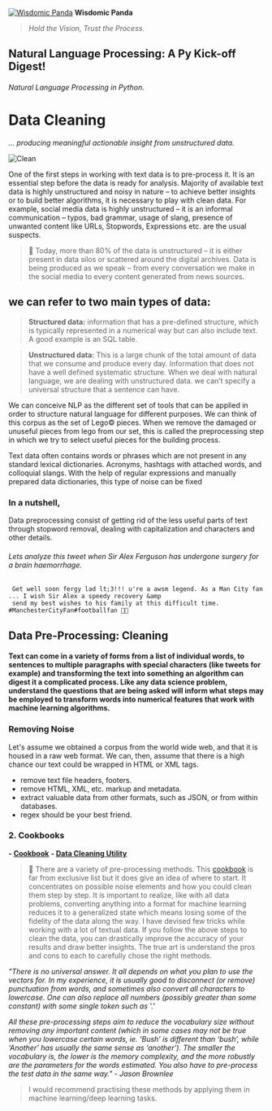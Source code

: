 [![Wisdomic Panda](https://github.com/robagwe/wisdomic-panda/blob/master/imgs/panda.png)](http://www.rohanbagwe.com/)  **Wisdomic Panda**
> *Hold the Vision, Trust the Process.*


## Natural Language Processing: A Py Kick-off Digest! 
###### Natural Language Processing in Python.

# Data Cleaning
*... producing meaningful actionable insight from unstructured data.*

![Clean](https://github.com/robagwe/wisdomic-panda/blob/master/imgs/cleaner.gif)

One of the first steps in working with text data is to pre-process it. It is an essential step before the data is ready for analysis. Majority of available text data is highly unstructured and noisy in nature – to achieve better insights or to build better algorithms, it is necessary to play with clean data. For example, social media data is highly unstructured – it is an informal communication – typos, bad grammar, usage of slang, presence of unwanted content like URLs, Stopwords, Expressions etc. are the usual suspects.

> :pushpin: Today, more than 80% of the data is unstructured – it is either present in data silos or scattered around the digital archives. Data is being produced as we speak – from every conversation we make in the social media to every content generated from news sources.


## we can refer to two main types of data:

> **Structured data:** information that has a pre-defined structure, which is typically represented in a numerical way but can also include text. A good example is an SQL table.


> **Unstructured data:** This is a large chunk of the total amount of data that we consume and produce every day.
Information that does not have a well defined systematic structure. When we deal with natural language, we are dealing with unstructured data. we can’t specify a universal structure that a sentence can have.


We can conceive NLP as the different set of tools that can be applied in order to structure natural language for different purposes.
We can think of this corpus as the set of Lego© pieces. When we remove the damaged or unuseful pieces from lego from our set, this is called the preprocessing step in which we try to select useful pieces for the building process.

Text data often contains words or phrases which are not present in any standard lexical dictionaries. 
Acronyms, hashtags with attached words, and colloquial slangs. With the help of regular expressions and manually prepared data dictionaries, this type of noise can be fixed


### In a nutshell,

Data preprocessing consist of getting rid of the less useful parts of text through stopword removal, dealing with capitalization and characters and other details.


###### Lets analyze this tweet when Sir Alex Ferguson has undergone surgery for a brain haemorrhage.

     Get well soon fergy lad lt;3!!! u're a awsm legend. As a Man City fan ... I wish Sir Alex a speedy recovery &amp
     send my best wishes to his family at this difficult time. #ManchesterCityFan#footballfan 💙💙 

## Data Pre-Processing: Cleaning

#### Text can come in a variety of forms from a list of individual words, to sentences to multiple paragraphs with special characters (like tweets for example) and transforming the text into something an algorithm can digest it a complicated process. Like any data science problem, understand the questions that are being asked will inform what steps may be employed to transform words into numerical features that work with machine learning algorithms.


### Removing Noise

Let's assume we obtained a corpus from the world wide web, and that it is housed in a raw web format. We can, then, assume that there is a high chance our text could be wrapped in HTML or XML tags.


- remove text file headers, footers.
- remove HTML, XML, etc. markup and metadata.
- extract valuable data from other formats, such as JSON, or from within databases.
- regex should be your best friend.

### 2. Cookbooks
**- [Cookbook](https://github.com/robagwe/kick-off-NLP-Natural_Language_Processing-Python/blob/master/1_Data_Preprocessing_Cleaning/cookbook.py.ipynb)**
**- [Data Cleaning Utility](https://github.com/robagwe/kick-off-NLP-Natural_Language_Processing-Python/blob/master/1_Data_Preprocessing_Cleaning/functions_cookbook.py)**

> :pushpin: There are a variety of pre-processing methods. This [cookbook]() is far from exclusive list but it does give an idea of where to start. It concentrates on possible noise elements and how you could clean them step by step. 
It is important to realize, like with all data problems, converting anything into a format for machine learning reduces it to a generalized state which means losing some of the fidelity of the data along the way. I have devised few tricks while working with a lot of textual data. If you follow the above steps to clean the data, you can drastically improve the accuracy of your results and draw better insights. The true art is understand the pros and cons to each to carefully chose the right methods.

 *"There is no universal answer. It all depends on what you plan to use the vectors for. In my experience, it is usually good to disconnect (or remove) punctuation from words, and sometimes also convert all characters to lowercase. One can also replace all numbers (possibly greater than some constant) with some single token such as '.'*

*All these pre-processing steps aim to reduce the vocabulary size without removing any important content (which in some cases may not be true when you lowercase certain words, ie. ‘Bush’ is different than ‘bush’, while ‘Another’ has usually the same sense as ‘another’). The smaller the vocabulary is, the lower is the memory complexity, and the more robustly are the parameters for the words estimated. You also have to pre-process the test data in the same way." - Jason Brownlee*




> I would recommend practising these methods by applying them in machine learning/deep learning tasks.




